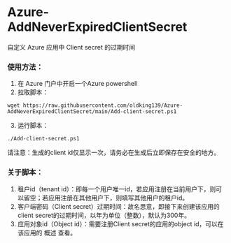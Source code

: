 # Azure-AddNeverExpiredClientSecret
自定义 Azure 应用中 Client secret 的过期时间

### 使用方法：
1) 在 Azure 门户中开启一个Azure powershell
2) 拉取脚本：
```
wget https://raw.githubusercontent.com/oldking139/Azure-AddNeverExpiredClientSecret/main/Add-client-secret.ps1
```
3) 运行脚本：
```
./Add-client-secret.ps1
```
请注意：生成的client id仅显示一次，请务必在生成后立即保存在安全的地方。

### 关于脚本：
1) 租户id（tenant id）：即每一个用户唯一id，若应用注册在当前用户下，则可以留空；若应用注册在其他用户下，则填写其他用户的租户id。
2) 客户端密码（Client secret）过期时间：故名思意，即接下来创建该应用的client secret的过期时间，以年为单位（整数），默认为300年。
3) 应用对象id（Object id）：需要注册Client secret的应用的object id，可以在该应用的 概述 查看。
